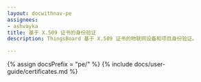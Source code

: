 ```yaml
---
layout: docwithnav-pe
assignees:
- ashvayka
title: 基于 X.509 证书的身份验证
description: ThingsBoard 基于 X.509 证书的物联网设备和项目身份验证。

---
```


{% assign docsPrefix = "pe/" %}
{% include docs/user-guide/certificates.md %}